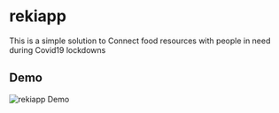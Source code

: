 # rekiapp

This is a simple solution to Connect food resources with people in need during Covid19 lockdowns

## Demo

![rekiapp Demo](https://github.com/iyepes/rekiapp/blob/master/demo-sms.gif)
